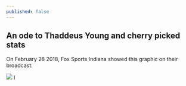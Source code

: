 ```yaml
---
published: false
---
```

## An ode to Thaddeus Young and cherry picked stats

On February 28 2018, Fox Sports Indiana showed this graphic on their broadcast:

![](https://pbs.twimg.com/media/DXKfoLeVoAAp3mD?format=jpg&name=large)
I 
<!--stackedit_data:
eyJoaXN0b3J5IjpbLTUyNzUwNTY1NywxMzU4MjI0OTQ5LDExMT
A4MzA0OTldfQ==
-->